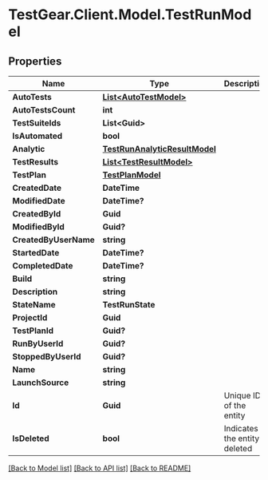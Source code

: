 # TestGear.Client.Model.TestRunModel

## Properties

Name | Type | Description | Notes
------------ | ------------- | ------------- | -------------
**AutoTests** | [**List&lt;AutoTestModel&gt;**](AutoTestModel.md) |  | [optional] 
**AutoTestsCount** | **int** |  | [optional] 
**TestSuiteIds** | **List&lt;Guid&gt;** |  | [optional] 
**IsAutomated** | **bool** |  | [optional] 
**Analytic** | [**TestRunAnalyticResultModel**](TestRunAnalyticResultModel.md) |  | [optional] 
**TestResults** | [**List&lt;TestResultModel&gt;**](TestResultModel.md) |  | [optional] 
**TestPlan** | [**TestPlanModel**](TestPlanModel.md) |  | [optional] 
**CreatedDate** | **DateTime** |  | [optional] 
**ModifiedDate** | **DateTime?** |  | [optional] 
**CreatedById** | **Guid** |  | [optional] 
**ModifiedById** | **Guid?** |  | [optional] 
**CreatedByUserName** | **string** |  | [optional] 
**StartedDate** | **DateTime?** |  | [optional] 
**CompletedDate** | **DateTime?** |  | [optional] 
**Build** | **string** |  | [optional] 
**Description** | **string** |  | [optional] 
**StateName** | **TestRunState** |  | [optional] 
**ProjectId** | **Guid** |  | [optional] 
**TestPlanId** | **Guid?** |  | [optional] 
**RunByUserId** | **Guid?** |  | [optional] 
**StoppedByUserId** | **Guid?** |  | [optional] 
**Name** | **string** |  | [optional] 
**LaunchSource** | **string** |  | [optional] 
**Id** | **Guid** | Unique ID of the entity | [optional] 
**IsDeleted** | **bool** | Indicates if the entity is deleted | [optional] 

[[Back to Model list]](../README.md#documentation-for-models) [[Back to API list]](../README.md#documentation-for-api-endpoints) [[Back to README]](../README.md)

